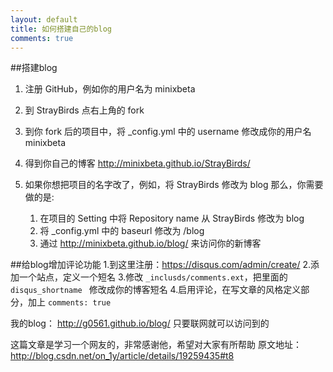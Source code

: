 ```yaml
---
layout: default
title: 如何搭建自己的blog
comments: true
---
```



##搭建blog
1. 注册 GitHub，例如你的用户名为 minixbeta
2. 到 StrayBirds 点右上角的 fork
3. 到你 fork 后的项目中，将 _config.yml 中的 username 修改成你的用户名 minixbeta
4. 得到你自己的博客 http://minixbeta.github.io/StrayBirds/
5. 如果你想把项目的名字改了，例如，将 StrayBirds 修改为 blog 那么，你需要做的是:
  
   1. 在项目的 Setting 中将 Repository name 从 StrayBirds 修改为 blog
   2. 将 _config.yml 中的 baseurl 修改为 /blog
   3. 通过 http://minixbeta.github.io/blog/ 来访问你的新博客

##给blog增加评论功能
  1.到这里注册：https://disqus.com/admin/create/ 
  2.添加一个站点，定义一个短名
  3.修改 `_inclusds/comments.ext`，把里面的 `disqus_shortname ` 修改成你的博客短名
  4.启用评论，在写文章的风格定义部分，加上 `comments: true` 

我的blog： http://g0561.github.io/blog/  只要联网就可以访问到的

这篇文章是学习一个网友的，非常感谢他，希望对大家有所帮助
原文地址：http://blog.csdn.net/on_1y/article/details/19259435#t8
